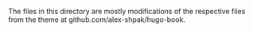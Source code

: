 The files in this directory are mostly modifications of the respective files from the theme at github.com/alex-shpak/hugo-book.
